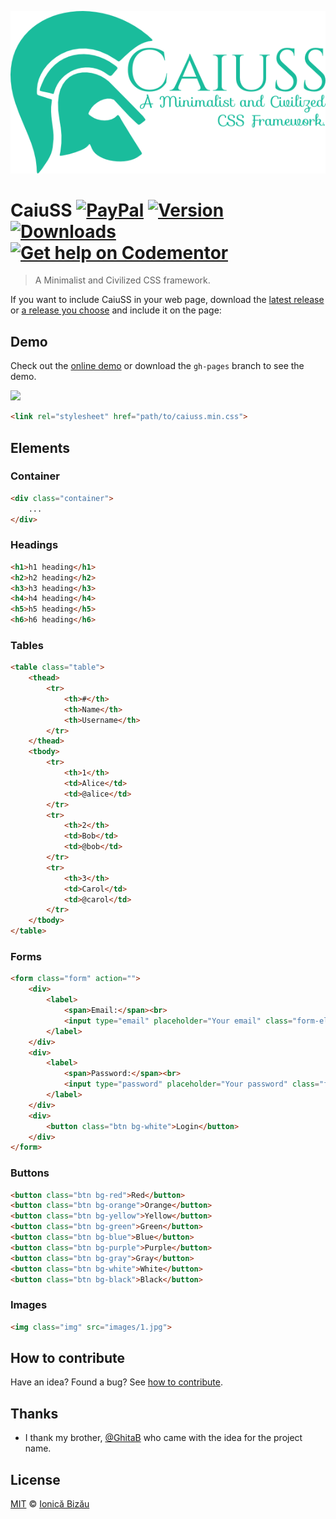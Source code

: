 [![caiuss](./logo/caiuss.png)](http://ionicabizau.github.io/CaiuSS)

# CaiuSS [![PayPal](https://img.shields.io/badge/%24-paypal-f39c12.svg)][paypal-donations] [![Version](https://img.shields.io/npm/v/caiuss.svg)](https://www.npmjs.com/package/caiuss) [![Downloads](https://img.shields.io/npm/dt/caiuss.svg)](https://www.npmjs.com/package/caiuss) [![Get help on Codementor](https://cdn.codementor.io/badges/get_help_github.svg)](https://www.codementor.io/johnnyb?utm_source=github&utm_medium=button&utm_term=johnnyb&utm_campaign=github)

> A Minimalist and Civilized CSS framework.

If you want to include CaiuSS in your web page, download the [latest release](/dist) or [a release you choose](https://github.com/IonicaBizau/CaiuSS/releases) and include it on the page:

## Demo

Check out the [online demo](http://ionicabizau.github.io/CaiuSS) or download the `gh-pages` branch to see the demo.

[![](http://i.imgur.com/rfzstsM.png)](http://ionicabizau.github.io/CaiuSS)

```html
<link rel="stylesheet" href="path/to/caiuss.min.css">
```
## Elements
### Container
```html
<div class="container">
    ...
</div>
```
### Headings
```html
<h1>h1 heading</h1>
<h2>h2 heading</h2>
<h3>h3 heading</h3>
<h4>h4 heading</h4>
<h5>h5 heading</h5>
<h6>h6 heading</h6>
```
### Tables
```html
<table class="table">
    <thead>
        <tr>
            <th>#</th>
            <th>Name</th>
            <th>Username</th>
        </tr>
    </thead>
    <tbody>
        <tr>
            <th>1</th>
            <td>Alice</td>
            <td>@alice</td>
        </tr>
        <tr>
            <th>2</th>
            <td>Bob</td>
            <td>@bob</td>
        </tr>
        <tr>
            <th>3</th>
            <td>Carol</td>
            <td>@carol</td>
        </tr>
    </tbody>
</table>
```
### Forms
```html
<form class="form" action="">
    <div>
        <label>
            <span>Email:</span><br>
            <input type="email" placeholder="Your email" class="form-elm">
        </label>
    </div>
    <div>
        <label>
            <span>Password:</span><br>
            <input type="password" placeholder="Your password" class="form-elm">
        </label>
    </div>
    <div>
        <button class="btn bg-white">Login</button>
    </div>
</form>
```
### Buttons
```html
<button class="btn bg-red">Red</button>
<button class="btn bg-orange">Orange</button>
<button class="btn bg-yellow">Yellow</button>
<button class="btn bg-green">Green</button>
<button class="btn bg-blue">Blue</button>
<button class="btn bg-purple">Purple</button>
<button class="btn bg-gray">Gray</button>
<button class="btn bg-white">White</button>
<button class="btn bg-black">Black</button>
```
### Images
```html
<img class="img" src="images/1.jpg">
```

## How to contribute
Have an idea? Found a bug? See [how to contribute][contributing].

## Thanks

 - I thank my brother, [@GhitaB](https://github.com/GhitaB) who came with the idea for the project name.

## License

[MIT][license] © [Ionică Bizău][website]

[paypal-donations]: https://www.paypal.com/cgi-bin/webscr?cmd=_s-xclick&hosted_button_id=RVXDDLKKLQRJW
[donate-now]: http://i.imgur.com/6cMbHOC.png

[license]: http://showalicense.com/?fullname=Ionic%C4%83%20Biz%C4%83u%20%3Cbizauionica%40gmail.com%3E%20(http%3A%2F%2Fionicabizau.net)&year=2015#license-mit
[website]: http://ionicabizau.net
[contributing]: /CONTRIBUTING.md
[docs]: /DOCUMENTATION.md